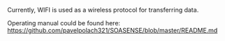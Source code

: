 Currently, WIFI is used as a wireless protocol for transferring data.

Operating manual could be found here: https://github.com/pavelpolach321/SOASENSE/blob/master/README.md